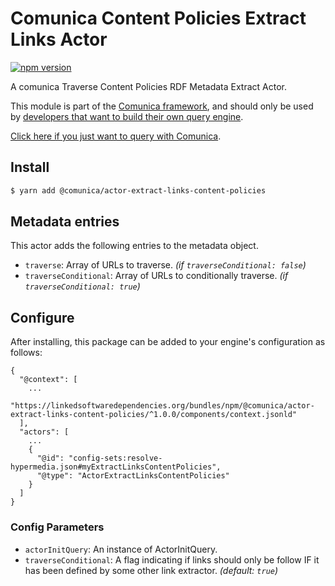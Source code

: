 # Comunica Content Policies Extract Links Actor

[![npm version](https://badge.fury.io/js/%40comunica%2Factor-extract-links-content-policies.svg)](https://www.npmjs.com/package/@comunica/actor-extract-links-content-policies)

A comunica Traverse Content Policies RDF Metadata Extract Actor.

This module is part of the [Comunica framework](https://github.com/comunica/comunica),
and should only be used by [developers that want to build their own query engine](https://comunica.dev/docs/modify/).

[Click here if you just want to query with Comunica](https://comunica.dev/docs/query/).

## Install

```bash
$ yarn add @comunica/actor-extract-links-content-policies
```

## Metadata entries

This actor adds the following entries to the metadata object.

* `traverse`: Array of URLs to traverse. _(if `traverseConditional: false`)_
* `traverseConditional`: Array of URLs to conditionally traverse. _(if `traverseConditional: true`)_

## Configure

After installing, this package can be added to your engine's configuration as follows:
```text
{
  "@context": [
    ...
    "https://linkedsoftwaredependencies.org/bundles/npm/@comunica/actor-extract-links-content-policies/^1.0.0/components/context.jsonld"
  ],
  "actors": [
    ...
    {
      "@id": "config-sets:resolve-hypermedia.json#myExtractLinksContentPolicies",
      "@type": "ActorExtractLinksContentPolicies"
    }
  ]
}
```

### Config Parameters

* `actorInitQuery`: An instance of ActorInitQuery.
* `traverseConditional`: A flag indicating if links should only be follow IF it has been defined by some other link extractor. _(default: `true`)_
